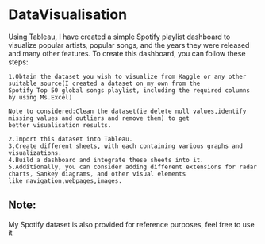 # DataVisualisation
Using Tableau, I have created a simple Spotify playlist dashboard to visualize popular artists, popular songs, and the years they were released and many other features. To create this dashboard, you can follow these steps:

    1.Obtain the dataset you wish to visualize from Kaggle or any other suitable source(I created a dataset on my own from the 
    Spotify Top 50 global songs playlist, including the required columns by using Ms.Excel)
    
    Note to considered:Clean the dataset(ie delete null values,identify missing values and outliers and remove them) to get 
    better visualisation results.
    
    2.Import this dataset into Tableau.
    3.Create different sheets, with each containing various graphs and visualizations.
    4.Build a dashboard and integrate these sheets into it.
    5.Additionally, you can consider adding different extensions for radar charts, Sankey diagrams, and other visual elements 
    like navigation,webpages,images.

Note:
----
My Spotify dataset is also provided for reference purposes, feel free to use it
